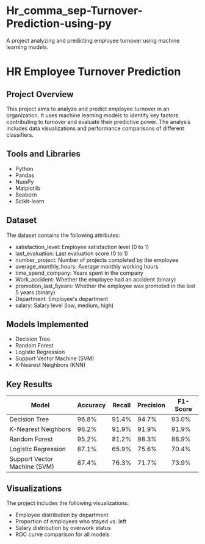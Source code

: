 # Hr_comma_sep-Turnover-Prediction-using-py
A project analyzing and predicting employee turnover using machine learning models.

# HR Employee Turnover Prediction

## Project Overview
This project aims to analyze and predict employee turnover in an organization. It uses machine learning models to identify key factors contributing to turnover and evaluate their predictive power. The analysis includes data visualizations and performance comparisons of different classifiers.

## Tools and Libraries
- Python
- Pandas
- NumPy
- Matplotlib
- Seaborn
- Scikit-learn

## Dataset
The dataset contains the following attributes:
- satisfaction_level: Employee satisfaction level (0 to 1)
- last_evaluation: Last evaluation score (0 to 1)
- number_project: Number of projects completed by the employee
- average_monthly_hours: Average monthly working hours
- time_spend_company: Years spent in the company
- Work_accident: Whether the employee had an accident (binary)
- promotion_last_5years: Whether the employee was promoted in the last 5 years (binary)
- Department: Employee's department
- salary: Salary level (low, medium, high)

## Models Implemented
- Decision Tree
- Random Forest
- Logistic Regression
- Support Vector Machine (SVM)
- K-Nearest Neighbors (KNN)

## Key Results
| Model                | Accuracy | Recall  | Precision | F1-Score |
|----------------------|----------|---------|-----------|----------|
| Decision Tree        | 96.8%    | 91.4%   | 94.7%     | 93.0%    |
| K-Nearest Neighbors  | 96.2%    | 91.9%   | 91.9%     | 91.9%    |
| Random Forest        | 95.2%    | 81.2%   | 98.3%     | 88.9%    |
| Logistic Regression  | 87.1%    | 65.9%   | 75.6%     | 70.4%    |
| Support Vector Machine (SVM) | 87.4% | 76.3% | 71.7% | 73.9% |

## Visualizations
The project includes the following visualizations:
- Employee distribution by department
- Proportion of employees who stayed vs. left
- Salary distribution by overwork status
- ROC curve comparison for all models



